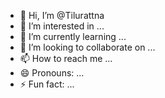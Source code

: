 - 👋 Hi, I’m @Tilurattna
- 👀 I’m interested in ...
- 🌱 I’m currently learning ...
- 💞️ I’m looking to collaborate on ...
- 📫 How to reach me ...
- 😄 Pronouns: ...
- ⚡ Fun fact: ...

<!---
Tilurattna/Tilurattna is a ✨ special ✨ repository because its `README.md` (this file) appears on your GitHub profile.
You can click the Preview link to take a look at your changes.
--->
